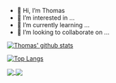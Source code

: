 - 👋 Hi, I’m Thomas
- 👀 I’m interested in ...
- 🌱 I’m currently learning ...
- 💞️ I’m looking to collaborate on ...


[![Thomas' github stats](https://github-readme-stats.vercel.app/api?username=higginbotham-thomas&count_private=true&show_icons=true&theme=transparent&rank_icon=default&hide_rank=false)](https://github.com/higginbotham-thomas/github-readme-stats)

[![Top Langs](https://github-readme-stats.vercel.app/api/top-langs/?username=higginbotham-thomas&theme=transparent&hide=html)](https://github.com/higginbotham-thomas/github-readme-stats)

<a href="https://github.com/higginbotham-thomas/github-readme-stats">
  <img align="center" src="https://github-readme-stats.vercel.app/api/?username=higginbotham-thomas&repo=github-readme-stats&theme=transparent" />
</a>
<a href="https://github.com/anuraghazra/top-langs">
  <img align="center" src="https://github-readme-stats.vercel.app/api/top-langs/?username=higginbotham-thomas&theme=transparent&hide=html&langs_count=3" />
</a>
